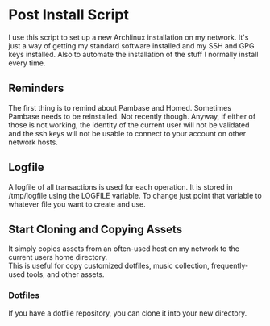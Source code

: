 # Post Install Script

I use this script to set up a new Archlinux installation on my network.  It's just a way of getting
my standard software installed and my SSH and GPG keys installed.  Also to automate the installation
of the stuff I normally install every time.

## Reminders

The first thing is to remind about Pambase and Homed.  Sometimes Pambase needs to be reinstalled.
Not recently though.  Anyway, if either of those is not working, the identity of the current user
will not be validated and the ssh keys will not be usable to connect to your account on other network
hosts.

## Logfile

A logfile of all transactions is used for each operation.  It is stored in /tmp/logfile using the
LOGFILE variable.  To change just point that variable to whatever file you want to create and use.

## Start Cloning and Copying Assets

It simply copies assets from an often-used host on my network to the current users home directory.  
This is useful for copy customized dotfiles, music collection, frequently-used tools, and other
assets.

### Dotfiles

If you have a dotfile repository, you can clone it into your new directory.
